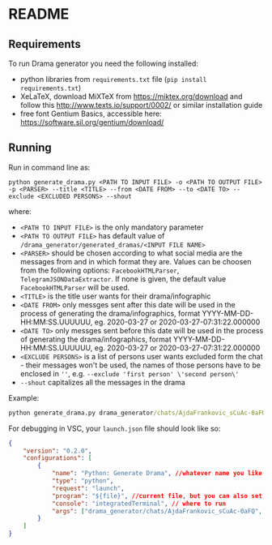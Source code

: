 # README

## Requirements

To run Drama generator you need the following installed:

- python libraries from `requirements.txt` file (`pip install requirements.txt`)
- XeLaTeX, download MiXTeX from <https://miktex.org/download> and follow this <http://www.texts.io/support/0002/> or similar installation guide
- free font Gentium Basics, accessible here: <https://software.sil.org/gentium/download/>

## Running

Run in command line as:

`python generate_drama.py <PATH TO INPUT FILE> -o <PATH TO OUTPUT FILE> -p <PARSER> --title <TITLE> --from <DATE FROM> --to <DATE TO> --exclude <EXCLUDED PERSONS> --shout`

where:

- `<PATH TO INPUT FILE>` is the only mandatory parameter
- `<PATH TO OUTPUT FILE>` has default value of `/drama_generator/generated_dramas/<INPUT FILE NAME>`
- `<PARSER>` should be chosen according to what social media are the messages from and in which format they are. Values can be choosen from the following options: `FacebookHTMLParser`, `TelegramJSONDataExtractor`. If none is given, the default value `FacebookHTMLParser` will be used.
- `<TITLE>` is the title user wants for their drama/infographic
- `<DATE FROM>` only messges sent after this date will be used in the process of generating the drama/infographics, format YYYY-MM-DD-HH:MM:SS.UUUUUU, eg. 2020-03-27 or 2020-03-27-07:31:22.000000
- `<DATE TO>` only messges sent before this date will be used in the process of generating the drama/infographics, format YYYY-MM-DD-HH:MM:SS.UUUUUU, eg. 2020-03-27 or 2020-03-27-07:31:22.000000
- `<EXCLUDE PERSONS>` is a list of persons user wants excluded form the chat - their messages won't be used, the names of those persons have to be enclosed in `''`, e.g. `--exclude 'first person' \'second person\'`
- `--shout` capitalizes all the messages in the drama

Example:

```cmd
python generate_drama.py drama_generator/chats/AjdaFrankovic_sCuAc-0aFQ -o=drama_generator/generated_dramas/test1 -p FacebookHTMLParser, --title The Great Monologue of Ajda --from 2020-01-01-00:00:00:000001 --to 2020-07-15 --exclude 'Niki Bizjak'
```

For debugging in VSC, your `launch.json` file should look like so:

```json
{
    "version": "0.2.0",
    "configurations": [
        {
            "name": "Python: Generate Drama", //whatever name you like
            "type": "python",
            "request": "launch",
            "program": "${file}", //current file, but you can also set up a path to your file here
            "console": "integratedTerminal", // where to run
            "args": ["drama_generator/chats/AjdaFrankovic_sCuAc-0aFQ", "-o drama_generator/generated_dramas/test1", "-p FacebookHTMLParser"] //["<PAtH To INPUT FILE>", "-o=<PATH TO OUTPUT FILE>", "-p=<PARSER>", possible other arguments here, enclosed by ""]
        }
    ]
}
```
